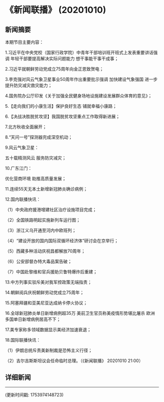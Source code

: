 # 《新闻联播》 (20201010)

## 新闻摘要

本期节目主要内容：

 1.习近平在中央党校（国家行政学院）中青年干部培训班开班式上发表重要讲话强调 年轻干部要提高解决实际问题能力 想干事能干事干成事；

 2.习近平就朝鲜劳动党成立75周年向金正恩致贺电；

 3.李克强对风云气象卫星事业50周年作出重要批示强调 加快建设气象强国 进一步提升防灾减灾救灾能力；

 4.国务院办公厅印发《关于加强全民健身场地设施建设发展群众体育的意见》；

 5.【走向我们的小康生活】保护良好生态 铺就幸福小康路；

 6.【决战决胜脱贫攻坚】我国脱贫攻坚重点工作取得新进展；

 7.北方秋收全面展开；

 8.“天问一号”探测器完成深空机动；

 9.风云气象卫星：

五十载精测风云 服务防灾减灾；

 10.广东江门：

优化营商环境 助推高质量发展；

 11.连续55天无本土新增新冠肺炎确诊病例；

 12.国内联播快讯：

 （1）中央政府援港增建社区治疗设施项目完成；

 （2）全国铁路明起实施新列车运行图；

 （3）浙江义乌开通至河内中欧班列；

 （4）“建设开放的国内国际双循环经济体”研讨会在京举行；

 （5）西藏多种活动庆祝昌都解放70周年；

 （6）公安部督办特大毒品案告破；

 （7）中国赴黎维和官兵援助贝鲁特爆炸后重建；

 13.中方列事实驳斥美对我军控政策无端指责；

 14.朝鲜阅兵庆祝朝鲜劳动党成立75周年；

 15.阿塞拜疆和亚美尼亚达成纳卡停火协议；

 16.全球新冠肺炎单日新增病例超35万 美前卫生官员称美疫情形势堪比屠杀 欧洲多国单日新增病例居高不下；

 17.美专家称多领域数据显示美经济加速衰退；

 18.国际联播快讯：

 （1）伊朗总统斥责美新制裁是恐怖主义行径；

 （2）吉尔吉斯斯坦议会任命临时总理。（《新闻联播》 20201010 21:00）

## 详细新闻

---

(更新时间戳: 1753974148723)

